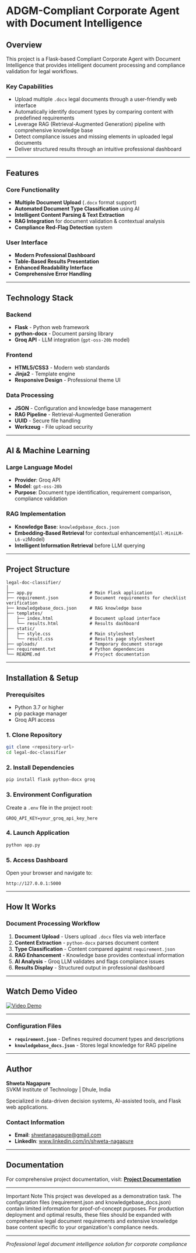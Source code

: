 # ADGM-Compliant Corporate Agent with Document Intelligence

## Overview

This project is a Flask-based Compliant Corporate Agent with Document Intelligence that provides intelligent document processing and compliance validation for legal workflows.

### Key Capabilities
- Upload multiple `.docx` legal documents through a user-friendly web interface
- Automatically identify document types by comparing content with predefined requirements
- Leverage RAG (Retrieval-Augmented Generation) pipeline with comprehensive knowledge base
- Detect compliance issues and missing elements in uploaded legal documents
- Deliver structured results through an intuitive professional dashboard

---

## Features

### Core Functionality
- **Multiple Document Upload** (`.docx` format support)
- **Automated Document Type Classification** using AI
- **Intelligent Content Parsing & Text Extraction**
- **RAG Integration** for document validation & contextual analysis
- **Compliance Red-Flag Detection** system

### User Interface
- **Modern Professional Dashboard**
- **Table-Based Results Presentation**
- **Enhanced Readability Interface**
- **Comprehensive Error Handling**

---

## Technology Stack

### Backend
- **Flask** - Python web framework
- **python-docx** - Document parsing library
- **Groq API** - LLM integration (`gpt-oss-20b` model) 

### Frontend
- **HTML5/CSS3** - Modern web standards
- **Jinja2** - Template engine
- **Responsive Design** - Professional theme UI

### Data Processing
- **JSON** - Configuration and knowledge base management
- **RAG Pipeline** - Retrieval-Augmented Generation
- **UUID** - Secure file handling
- **Werkzeug** - File upload security

---

## AI & Machine Learning

### Large Language Model
- **Provider**: Groq API
- **Model**: `gpt-oss-20b`
- **Purpose**: Document type identification, requirement comparison, compliance validation

### RAG Implementation
- **Knowledge Base**: `knowledgebase_docs.json`
- **Embedding-Based Retrieval** for contextual enhancement(`all-MiniLM-L6-v2`Model)
- **Intelligent Information Retrieval** before LLM querying

---

## Project Structure

```
legal-doc-classifier/
│
├── app.py                      # Main Flask application
├── requirement.json            # Document requirements for checklist verification
├── knowledgebase_docs.json     # RAG knowledge base
├── templates/
│   ├── index.html              # Document upload interface
│   └── results.html            # Results dashboard
├── static/
│   ├── style.css               # Main stylesheet
│   └── result.css              # Results page stylesheet
├── uploads/                    # Temporary document storage
├── requirement.txt             # Python dependencies
└── README.md                   # Project documentation
```

---

## Installation & Setup

### Prerequisites
- Python 3.7 or higher
- pip package manager
- Groq API access

### 1. Clone Repository
```bash
git clone <repository-url>
cd legal-doc-classifier
```

### 2. Install Dependencies
```bash
pip install flask python-docx groq
```

### 3. Environment Configuration
Create a `.env` file in the project root:
```env
GROQ_API_KEY=your_groq_api_key_here
```

### 4. Launch Application
```bash
python app.py
```

### 5. Access Dashboard
Open your browser and navigate to:
```
http://127.0.0.1:5000
```

---

## How It Works

### Document Processing Workflow
1. **Document Upload** - Users upload `.docx` files via web interface
2. **Content Extraction** - `python-docx` parses document content
3. **Type Classification** - Content compared against `requirement.json`
4. **RAG Enhancement** - Knowledge base provides contextual information
5. **AI Analysis** - Groq LLM validates and flags compliance issues
6. **Results Display** - Structured output in professional dashboard

---
## Watch Demo Video

[![Video Demo](https://img.shields.io/badge/📹_Video_Demo-Watch_Here-red?style=for-the-badge)](https://drive.google.com/file/d/1TyhQ_YQgfnFXtL-sBn6UVdyt5VkCa8Qq/view)

---

### Configuration Files
- **`requirement.json`** - Defines required document types and descriptions
- **`knowledgebase_docs.json`** - Stores legal knowledge for RAG pipeline

---

## Author

**Shweta Nagapure**  
SVKM Institute of Technology | Dhule, India

Specialized in data-driven decision systems, AI-assisted tools, and Flask web applications.

### Contact Information
- **Email**: shwetanagapure@gmail.com
- **LinkedIn**: www.linkedin.com/in/shweta-nagapure

---

## Documentation

For comprehensive project documentation, visit:
**[Project Documentation](https://your-documentation-link.com)**

---
Important Note
This project was developed as a demonstration task. The configuration files (requirement.json and knowledgebase_docs.json) contain limited information for proof-of-concept purposes. For production deployment and optimal results, these files should be expanded with comprehensive legal document requirements and extensive knowledge base content specific to your organization's compliance needs.


---
*Professional legal document intelligence solution for corporate compliance*

